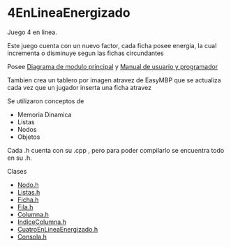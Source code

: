 # 4EnLineaEnergizado
Juego 4 en linea.
    
Este juego cuenta con un nuevo factor, cada ficha posee energia, la cual incrementa o disminuye segun las fichas circundantes

Posee [Diagrama de modulo principal](https://github.com/MatiasGrando/4EnLineaEnergizado/blob/master/Diagrama%20Modulo%20Principal.jpg) y [Manual de usuario y programador](https://github.com/MatiasGrando/4EnLineaEnergizado/blob/master/Manual%20de%20Usuario%20y%20Programador.docx)

Tambien crea un tablero por imagen atravez de EasyMBP que se actualiza cada vez que un jugador inserta una ficha atravez

Se utilizaron conceptos de  
* Memoria Dinamica 
* Listas 
* Nodos 
* Objetos

Cada .h cuenta con su .cpp , pero para poder compilarlo se encuentra todo en su .h.

Clases 
* [Nodo.h](https://github.com/MatiasGrando/4EnLineaEnergizado/blob/master/include/Nodo.h)
* [Listas.h](https://github.com/MatiasGrando/4EnLineaEnergizado/blob/master/include/Lista.h)
* [Ficha.h](https://github.com/MatiasGrando/4EnLineaEnergizado/blob/master/include/Ficha.h)
* [Fila.h](https://github.com/MatiasGrando/4EnLineaEnergizado/blob/master/include/Fila.h)
* [Columna.h](https://github.com/MatiasGrando/4EnLineaEnergizado/blob/master/include/Columna.h)
* [IndiceColumna.h](https://github.com/MatiasGrando/4EnLineaEnergizado/blob/master/include/IndiceColumna.h)
* [CuatroEnLineaEnergizado.h](https://github.com/MatiasGrando/4EnLineaEnergizado/blob/master/include/CuatroEnLineaEnergizado.h)
* [Consola.h](https://github.com/MatiasGrando/4EnLineaEnergizado/blob/master/include/Consola.h)


